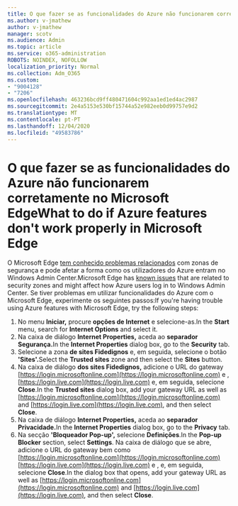```yaml
---
title: O que fazer se as funcionalidades do Azure não funcionarem corretamente no Microsoft Edge
ms.author: v-jmathew
author: v-jmathew
manager: scotv
ms.audience: Admin
ms.topic: article
ms.service: o365-administration
ROBOTS: NOINDEX, NOFOLLOW
localization_priority: Normal
ms.collection: Adm_O365
ms.custom:
- "9004128"
- "7206"
ms.openlocfilehash: 463236bcd9ff480471604c992aa1ed1ed4ac2987
ms.sourcegitcommit: 2e4a5153e530bf15744a52e982eeb0d99757e9d2
ms.translationtype: MT
ms.contentlocale: pt-PT
ms.lasthandoff: 12/04/2020
ms.locfileid: "49583786"
---
```

# <a name="what-to-do-if-azure-features-dont-work-properly-in-microsoft-edge"></a><span data-ttu-id="d170d-102">O que fazer se as funcionalidades do Azure não funcionarem corretamente no Microsoft Edge</span><span class="sxs-lookup"><span data-stu-id="d170d-102">What to do if Azure features don't work properly in Microsoft Edge</span></span>

<span data-ttu-id="d170d-103">O Microsoft Edge [tem conhecido problemas relacionados](https://go.microsoft.com/fwlink/?linkid=2140608) com zonas de segurança e pode afetar a forma como os utilizadores do Azure entram no Windows Admin Center.</span><span class="sxs-lookup"><span data-stu-id="d170d-103">Microsoft Edge has [known issues](https://go.microsoft.com/fwlink/?linkid=2140608) that are related to security zones and might affect how Azure users log in to Windows Admin Center.</span></span> <span data-ttu-id="d170d-104">Se tiver problemas em utilizar funcionalidades do Azure com o Microsoft Edge, experimente os seguintes passos:</span><span class="sxs-lookup"><span data-stu-id="d170d-104">If you're having trouble using Azure features with Microsoft Edge, try the following steps:</span></span>

1. <span data-ttu-id="d170d-105">No menu **Iniciar,** procure **opções de Internet** e selecione-as.</span><span class="sxs-lookup"><span data-stu-id="d170d-105">In the **Start** menu, search for **Internet Options** and select it.</span></span>
2. <span data-ttu-id="d170d-106">Na caixa de diálogo **Internet Properties,** aceda ao **separador Segurança.**</span><span class="sxs-lookup"><span data-stu-id="d170d-106">In the **Internet Properties** dialog box, go to the **Security** tab.</span></span>
3. <span data-ttu-id="d170d-107">Selecione a zona **de sites Fidedignos** e, em seguida, selecione o botão **'Sites'.**</span><span class="sxs-lookup"><span data-stu-id="d170d-107">Select the **Trusted sites** zone and then select the **Sites** button.</span></span>
4. <span data-ttu-id="d170d-108">Na caixa de diálogo **dos sites Fidedignos,** adicione o URL do gateway [https://login.microsoftonline.com](https://login.microsoftonline.com) e , [https://login.live.com](https://login.live.com) e, em seguida, selecione **Close**.</span><span class="sxs-lookup"><span data-stu-id="d170d-108">In the **Trusted sites** dialog box, add your gateway URL as well as [https://login.microsoftonline.com](https://login.microsoftonline.com) and [https://login.live.com](https://login.live.com), and then select **Close**.</span></span>
5. <span data-ttu-id="d170d-109">Na caixa de diálogo **Internet Properties,** aceda ao **separador Privacidade.**</span><span class="sxs-lookup"><span data-stu-id="d170d-109">In the **Internet Properties** dialog box, go to the **Privacy** tab.</span></span>
6. <span data-ttu-id="d170d-110">Na secção **'Bloqueador Pop-up',** selecione **Definições**.</span><span class="sxs-lookup"><span data-stu-id="d170d-110">In the **Pop-up Blocker** section, select **Settings**.</span></span> <span data-ttu-id="d170d-111">Na caixa de diálogo que se abre, adicione o URL do gateway bem como [https://login.microsoftonline.com](https://login.microsoftonline.com) [https://login.live.com](https://login.live.com) e , e, em seguida, selecione **Close**.</span><span class="sxs-lookup"><span data-stu-id="d170d-111">In the dialog box that opens, add your gateway URL as well as [https://login.microsoftonline.com](https://login.microsoftonline.com) and [https://login.live.com](https://login.live.com), and then select **Close**.</span></span>
